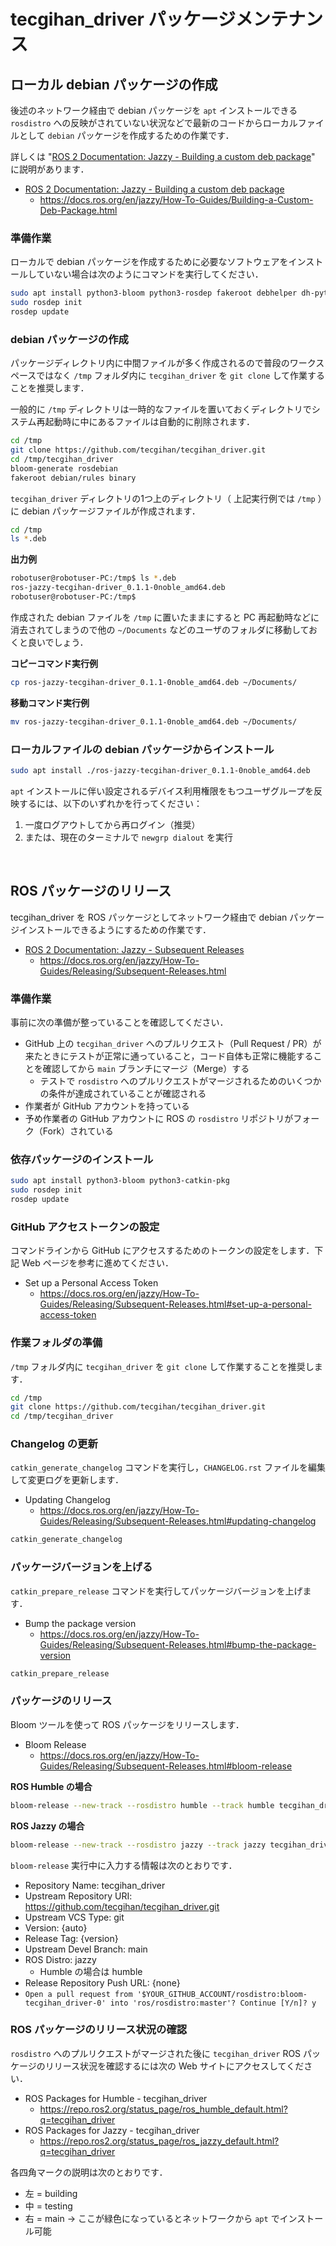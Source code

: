 # tecgihan_driver パッケージメンテナンス


## ローカル debian パッケージの作成

後述のネットワーク経由で debian パッケージを `apt` インストールできる `rosdistro` への反映がされていない状況などで最新のコードからローカルファイルとして `debian` パッケージを作成するための作業です．

詳しくは "[ROS 2 Documentation: Jazzy - Building a custom deb package](https://docs.ros.org/en/jazzy/How-To-Guides/Building-a-Custom-Deb-Package.html)" に説明があります．

- [ROS 2 Documentation: Jazzy - Building a custom deb package](https://docs.ros.org/en/jazzy/How-To-Guides/Building-a-Custom-Deb-Package.html)
  - https://docs.ros.org/en/jazzy/How-To-Guides/Building-a-Custom-Deb-Package.html


### 準備作業

ローカルで debian パッケージを作成するために必要なソフトウェアをインストールしていない場合は次のようにコマンドを実行してください．

``` bash
sudo apt install python3-bloom python3-rosdep fakeroot debhelper dh-python
sudo rosdep init
rosdep update
```

### debian パッケージの作成

パッケージディレクトリ内に中間ファイルが多く作成されるので普段のワークスペースではなく `/tmp` フォルダ内に `tecgihan_driver` を `git clone` して作業することを推奨します．

一般的に `/tmp` ディレクトリは一時的なファイルを置いておくディレクトリでシステム再起動時に中にあるファイルは自動的に削除されます．

``` bash
cd /tmp
git clone https://github.com/tecgihan/tecgihan_driver.git
cd /tmp/tecgihan_driver
bloom-generate rosdebian
fakeroot debian/rules binary
```

`tecgihan_driver` ディレクトリの1つ上のディレクトリ（ 上記実行例では `/tmp` ）に debian パッケージファイルが作成されます．

``` bash
cd /tmp
ls *.deb
```

**出力例**
``` bash
robotuser@robotuser-PC:/tmp$ ls *.deb
ros-jazzy-tecgihan-driver_0.1.1-0noble_amd64.deb
robotuser@robotuser-PC:/tmp$ 
```

作成された debian ファイルを `/tmp` に置いたままにすると PC 再起動時などに消去されてしまうので他の `~/Documents` などのユーザのフォルダに移動しておくと良いでしょう．

**コピーコマンド実行例**
``` bash
cp ros-jazzy-tecgihan-driver_0.1.1-0noble_amd64.deb ~/Documents/
```

**移動コマンド実行例**
``` bash
mv ros-jazzy-tecgihan-driver_0.1.1-0noble_amd64.deb ~/Documents/
```

### ローカルファイルの debian パッケージからインストール

``` bash
sudo apt install ./ros-jazzy-tecgihan-driver_0.1.1-0noble_amd64.deb
```

`apt` インストールに伴い設定されるデバイス利用権限をもつユーザグループを反映するには、以下のいずれかを行ってください：

1. 一度ログアウトしてから再ログイン（推奨）
2. または、現在のターミナルで `newgrp dialout` を実行

<br>


## ROS パッケージのリリース

tecgihan_driver を ROS パッケージとしてネットワーク経由で debian パッケージインストールできるようにするための作業です．

- [ROS 2 Documentation: Jazzy - Subsequent Releases](https://docs.ros.org/en/jazzy/How-To-Guides/Releasing/Subsequent-Releases.html)
  - https://docs.ros.org/en/jazzy/How-To-Guides/Releasing/Subsequent-Releases.html


### 準備作業

事前に次の準備が整っていることを確認してください．

- GitHub 上の `tecgihan_driver` へのプルリクエスト（Pull Request / PR）が来たときにテストが正常に通っていること，コード自体も正常に機能することを確認してから `main` ブランチにマージ（Merge）する
  - テストで `rosdistro` へのプルリクエストがマージされるためのいくつかの条件が達成されていることが確認される
- 作業者が GitHub アカウントを持っている
- 予め作業者の GitHub アカウントに ROS の `rosdistro` リポジトリがフォーク（Fork）されている


### 依存パッケージのインストール

``` bash
sudo apt install python3-bloom python3-catkin-pkg
sudo rosdep init
rosdep update
```

### GitHub アクセストークンの設定

コマンドラインから GitHub にアクセスするためのトークンの設定をします．下記 Web ページを参考に進めてください．

- Set up a Personal Access Token
  - https://docs.ros.org/en/jazzy/How-To-Guides/Releasing/Subsequent-Releases.html#set-up-a-personal-access-token


### 作業フォルダの準備

`/tmp` フォルダ内に `tecgihan_driver` を `git clone` して作業することを推奨します．

``` bash
cd /tmp
git clone https://github.com/tecgihan/tecgihan_driver.git
cd /tmp/tecgihan_driver
```


### Changelog の更新

`catkin_generate_changelog` コマンドを実行し，`CHANGELOG.rst` ファイルを編集して変更ログを更新します．

- Updating Changelog
  - https://docs.ros.org/en/jazzy/How-To-Guides/Releasing/Subsequent-Releases.html#updating-changelog

``` bash
catkin_generate_changelog
```


### パッケージバージョンを上げる

`catkin_prepare_release` コマンドを実行してパッケージバージョンを上げます．

- Bump the package version
  - https://docs.ros.org/en/jazzy/How-To-Guides/Releasing/Subsequent-Releases.html#bump-the-package-version

``` bash
catkin_prepare_release
```


### パッケージのリリース

Bloom ツールを使って ROS パッケージをリリースします．

- Bloom Release
  - https://docs.ros.org/en/jazzy/How-To-Guides/Releasing/Subsequent-Releases.html#bloom-release

**ROS Humble の場合**
``` bash
bloom-release --new-track --rosdistro humble --track humble tecgihan_driver
```

**ROS Jazzy の場合**
``` bash
bloom-release --new-track --rosdistro jazzy --track jazzy tecgihan_driver
```

`bloom-release` 実行中に入力する情報は次のとおりです．

- Repository Name: tecgihan_driver
- Upstream Repository URI: https://github.com/tecgihan/tecgihan_driver.git
- Upstream VCS Type: git
- Version: {auto}
- Release Tag: {version}
- Upstream Devel Branch: main
- ROS Distro: jazzy
  - Humble の場合は humble
- Release Repository Push URL: {none}
- `Open a pull request from '$YOUR_GITHUB_ACCOUNT/rosdistro:bloom-tecgihan_driver-0' into 'ros/rosdistro:master'?
Continue [Y/n]? y`


### ROS パッケージのリリース状況の確認

`rosdistro` へのプルリクエストがマージされた後に `tecgihan_driver` ROS パッケージのリリース状況を確認するには次の Web サイトにアクセスしてください．

- ROS Packages for Humble - tecgihan_driver
  - https://repo.ros2.org/status_page/ros_humble_default.html?q=tecgihan_driver
- ROS Packages for Jazzy - tecgihan_driver
  - https://repo.ros2.org/status_page/ros_jazzy_default.html?q=tecgihan_driver

各四角マークの説明は次のとおりです．

- 左 = building
- 中 = testing
- 右 = main → ここが緑色になっているとネットワークから `apt` でインストール可能
